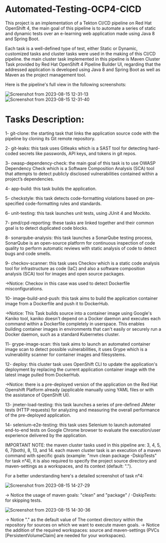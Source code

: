 # Automated-Testing-OCP4-CICD
This project is an implementation of a Tekton CI/CD pipeline on Red Hat OpenShift 4, the main goal of this pipeline is to automate a series of static and dynamic tests over an e-learning web application made using Java 8 and Spring Boot.

Each task is a well-defined type of test, either Static or Dynamic, customized tasks and cluster tasks were used in the making of this CI/CD pipeline.
the main cluster task implemented in this pipeline is Maven Cluster Task provided by Red Hat OpenShift 4 Pipeline Builder UI, regarding that the addressed application is developed using Java 8 and Spring Boot as well as Maven as the project management tool.

Here is the pipeline's full view in the following screenshots:

![Screenshot from 2023-08-15 12-31-13](https://github.com/azamd/Automated-Testing-OCP4-CICD/assets/47691398/605d58f9-2ce2-4fd1-a538-ed9317d8f990)
![Screenshot from 2023-08-15 12-31-40](https://github.com/azamd/Automated-Testing-OCP4-CICD/assets/47691398/880c29a7-c1ae-4195-b6f7-c45e0a1e9412)

# Tasks Description:

1- git-clone: the starting task that links the application source code with the pipeline by cloning its Git remote repository.

2- git-leaks: this task uses Gitleaks which is a SAST tool for detecting hard-coded secrets like passwords, API keys, and tokens in git repos.

3- owasp-dependency-check: the main goal of this task is to use OWASP Dependency Check which is a Software Composition Analysis (SCA) tool that attempts to detect publicly disclosed vulnerabilities contained within a project’s dependencies.

4- app-build: this task builds the application.

5- checkstyle: this task detects code-formatting violations based on pre-specified code-formatting rules and standards. 

6- unit-testing: this task launches unit tests, using JUnit 4 and Mockito.

7- pmd/cpd-reporting: these tasks are linked together and their common goal is to detect duplicated code blocks.

8- sonarqube-analysis: this task launches a SonarQube testing process, SonarQube is an open-source platform for continuous inspection of code quality to perform automatic reviews with static analysis of code to detect bugs and code smells.

9- checkov-scanner: this task uses Checkov which is a static code analysis tool for infrastructure as code (IaC) and also a software composition analysis (SCA) tool for images and open source packages.

->Notice: Checkov in this case was used to detect Dockerfile misconfigurations.

10- image-build-and-push: this task aims to build the application container image from a Dockerfile and push it to DockerHub.

->Notice: This Task builds source into a container image using Google's Kaniko tool, kaniko doesn't depend on a Docker daemon and executes each command within a Dockerfile completely in userspace. This enables building container images in environments that can't easily or securely run a Docker daemon, such as a standard Kubernetes cluster.

11- grype-image-scan: this task aims to launch an automated container image scan to detect possible vulnerabilities, it uses Grype which is a vulnerability scanner for container images and filesystems.

12- deploy: this cluster task uses OpenShift CLI to update the application's deployment by replacing the current application container image with the latest image pulled from DockerHub.

->Notice: there is a pre-deployed version of the application on the Red Hat Openshift Platform already (applicable manually using YAML files or with the assistance of OpenShift UI).

13- jmeter-load-testing: this task launches a series of pre-defined JMeter tests (HTTP requests) for analyzing and measuring the overall performance of the pre-deployed application.

14- selenium-e2e-testing: this task uses Selenium to launch automated end-to-end tests on Google Chrome browser to evaluate the execution/user experience delivered by the application.

IMPORTANT NOTE: the maven cluster tasks used in this pipeline are: 3, 4, 5, 6, 7(both), 8, 13, and 14. each maven cluster task is an execution of a maven command with specific goals (example: "mvn clean package -DskipTests" for task n°4), it is also required to specify the project source directory and maven-settings as a workspaces, and its context (default: "."). 

For a better understanding here's a detailed screenshot of task n°4:

![Screenshot from 2023-08-15 14-27-29](https://github.com/azamd/Automated-Testing-OCP4-CICD/assets/47691398/dfde3525-a850-4ce9-9f47-37fbe5d65971)

-> Notice the usage of maven goals: "clean" and "package" / -DskipTests: for skipping tests.

![Screenshot from 2023-08-15 14-30-36](https://github.com/azamd/Automated-Testing-OCP4-CICD/assets/47691398/48121ede-8963-4c5d-81e9-7833e76994ea)

-> Notice "." as the default value of The context directory within the repository for sources on which we want to execute maven goals.
-> Notice the addition of the required workspaces: source and maven-settings (PVCs [PersistentVolumeClaim] are needed for your workspaces).
